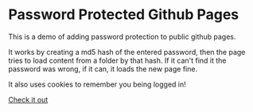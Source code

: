 # Password Protected Github Pages

This is a demo of adding password protection to public github pages. 

It works by creating a md5 hash of the entered password, then the page tries to load content from a folder by that hash. If it can't find it the password was wrong, if it can, it loads the new page fine. 

It also uses cookies to remember you being logged in!

[Check it out]()
